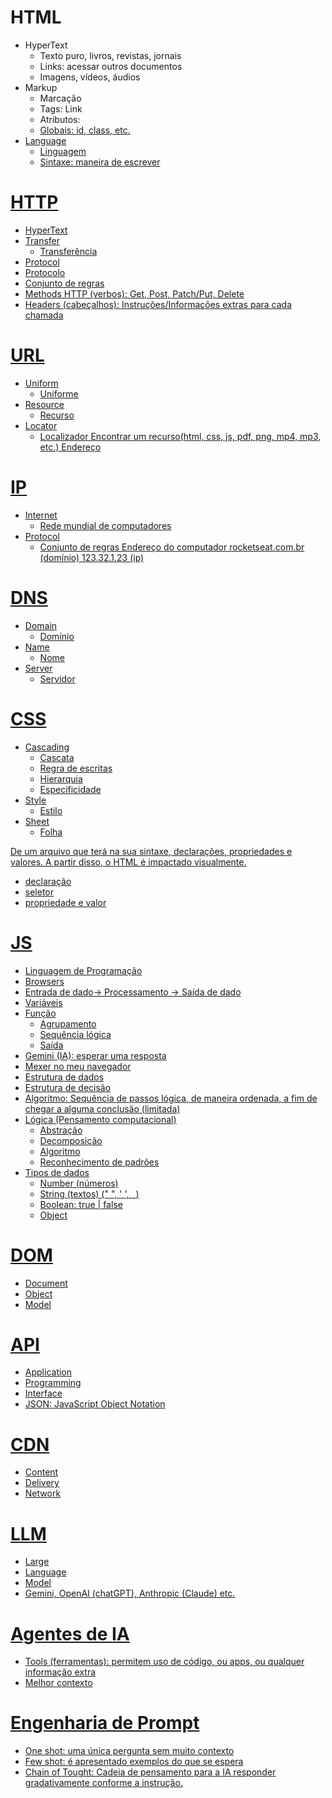 # HTML
- HyperText
    - Texto puro, livros, revistas, jornais
    - Links: acessar outros documentos
    - Imagens, vídeos, áudios
- Markup
    - Marcação
    - Tags: <a> Link <a>
    - Atributos: <a href ="https://rocketseat.com.br">
    - Globais: id, class, etc.
- Language
    - Linguagem
    - Sintaxe: maneira de escrever

# HTTP
- HyperText
- Transfer
    - Transferência
- Protocol
 - Protocolo
 - Conjunto de regras
 - Methods HTTP (verbos): Get, Post, Patch/Put, Delete
 - Headers (cabeçalhos): Instruções/Informações extras para cada chamada

# URL
- Uniform
    - Uniforme
- Resource
    - Recurso
- Locator
    - Localizador
Encontrar um recurso(html, css, js, pdf, png, mp4, mp3, etc.)
Endereço

# IP
- Internet
    - Rede mundial de computadores
- Protocol
    - Conjunto de regras
Endereço do computador
rocketseat.com.br (domínio)
123.32.1.23 (ip)

# DNS
- Domain
    - Domínio
- Name
    - Nome
- Server
    - Servidor

# CSS
- Cascading
    - Cascata
    - Regra de escritas
    - Hierarquia
    - Especificidade
- Style
    - Estilo
- Sheet
    - Folha

De um arquivo que terá na sua sintaxe, declarações, propriedades e valores.
A partir disso, o HTML é impactado visualmente.

- declaração
- seletor
- propriedade e valor

# JS
- Linguagem de Programação
- Browsers
- Entrada de dado-> Processamento -> Saída de dado
- Variáveis
- Função
    - Agrupamento
    - Sequência lógica
    - Saída
- Gemini (IA): esperar uma resposta
- Mexer no meu navegador
- Estrutura de dados
- Estrutura de decisão
- Algoritmo: Sequência de passos lógica, de maneira ordenada, a fim de chegar a alguma conclusão (limitada)
- Lógica (Pensamento computacional)
    - Abstração
    - Decomposição
    - Algoritmo
    - Reconhecimento de padrões
- Tipos de dados
    - Number (números)
    - String (textos) (" ", ' ', ` `)
    - Boolean: true | false
    - Object

# DOM
- Document
- Object
- Model

# API
- Application
- Programming
- Interface
- JSON: JavaScript Object Notation

# CDN
- Content
- Delivery
- Network

# LLM
- Large
- Language
- Model
- Gemini, OpenAI (chatGPT), Anthropic (Claude) etc.

# Agentes de IA
- Tools (ferramentas): permitem uso de código, ou apps, ou qualquer informação extra
- Melhor contexto

# Engenharia de Prompt
- One shot: uma única pergunta sem muito contexto
- Few shot: é apresentado exemplos do que se espera
- Chain of Tought: Cadeia de pensamento para a IA responder gradativamente conforme a instrução.